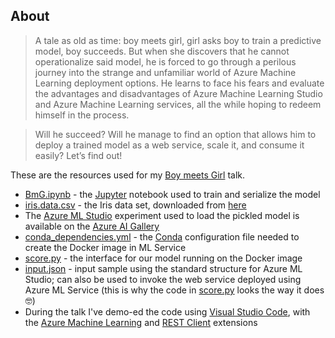 ## About

> A tale as old as time: boy meets girl, girl asks boy to train a predictive model, boy succeeds. But when she discovers that he cannot operationalize said model, he is forced to go through a perilous journey into the strange and unfamiliar world of Azure Machine Learning deployment options. He learns to face his fears and evaluate the advantages and disadvantages of Azure Machine Learning Studio and Azure Machine Learning services, all the while hoping to redeem himself in the process.
 
> Will he succeed? Will he manage to find an option that allows him to deploy a trained model as a web service, scale it, and consume it easily? Let’s find out!

These are the resources used for my [Boy meets Girl](https://vladiliescu.net/talks/boy-meets-girl/) talk.

* [BmG.ipynb](BmG.ipynb) - the [Jupyter](http://jupyter.org) notebook used to train and serialize the model
* [iris.data.csv](./data/iris.data.csv) - the Iris data set, downloaded from [here](https://archive.ics.uci.edu/ml/datasets/iris)
* The [Azure ML Studio](https://studio.azureml.net) experiment used to load the pickled model is available on the [Azure AI Gallery](https://gallery.azure.ai/Experiment/Custom-Python-model-integration-using-the-Iris-dataset)
* [conda_dependencies.yml](conda_dependencies.yml) - the [Conda](http://conda.io) configuration file needed to create the Docker image in ML Service
* [score.py](score.py) - the interface for our model running on the Docker image
* [input.json](input.json) - input sample using the standard structure for Azure ML Studio; can also be used to invoke the web service deployed using Azure ML Service (this is why the code in [score.py](score.py) looks the way it does 🤓)
* During the talk I've demo-ed the code using [Visual Studio Code](https://code.visualstudio.com), with the [Azure Machine Learning](https://marketplace.visualstudio.com/items?itemName=ms-toolsai.vscode-ai) and [REST Client](https://marketplace.visualstudio.com/items?itemName=humao.rest-client) extensions
